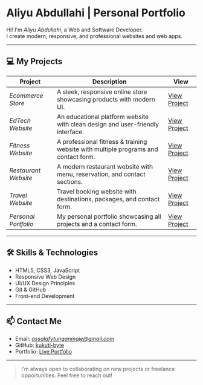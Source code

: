 # Aliyu Abdullahi | Personal Portfolio

Hi! I'm *Aliyu Abdullahi*, a Web and Software Developer.  
I create modern, responsive, and professional websites and web apps.  

---

## 💻 My Projects

| Project | Description | View |
|---------|-------------|------|
| *Ecommerce Store* | A sleek, responsive online store showcasing products with modern UI. | [View Project](https://kukuti-byte.github.io/portfolio/Ecommerce-Store/) |
| *EdTech Website* | An educational platform website with clean design and user-friendly interface. | [View Project](https://kukuti-byte.github.io/portfolio/EdTech-Website/) |
| *Fitness Website* | A professional fitness & training website with multiple programs and contact form. | [View Project](https://kukuti-byte.github.io/portfolio/Fitness-Website/) |
| *Restaurant Website* | A modern restaurant website with menu, reservation, and contact sections. | [View Project](https://kukuti-byte.github.io/portfolio/Restaurant-Website/) |
| *Travel Website* | Travel booking website with destinations, packages, and contact form. | [View Project](https://kukuti-byte.github.io/portfolio/Travel-Website/) |
| *Personal Portfolio* | My personal portfolio showcasing all projects and a contact form. | [View Project](https://kukuti-byte.github.io/portfolio/Personal-Portfolio/) |

---

## 🛠 Skills & Technologies
- HTML5, CSS3, JavaScript
- Responsive Web Design
- UI/UX Design Principles
- Git & GitHub
- Front-end Development

---

## 📫 Contact Me
- Email: *assalafytunganmaje@gmail.com*  
- GitHub: [kukuti-byte](https://github.com/kukuti-byte)  
- Portfolio: [Live Portfolio](https://kukuti-byte.github.io/portfolio2/)

---

> I’m always open to collaborating on new projects or freelance opportunities. Feel free to reach out!
